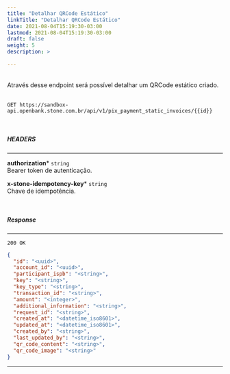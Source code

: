 ```yaml
---
title: "Detalhar QRCode Estático"
linkTitle: "Detalhar QRCode Estático"
date: 2021-08-04T15:19:30-03:00
lastmod: 2021-08-04T15:19:30-03:00
draft: false
weight: 5
description: >
  
---
```

<br>
Através desse endpoint será possível detalhar um QRCode estático criado.
<br>
<br>

```
GET https://sandbox-api.openbank.stone.com.br/api/v1/pix_payment_static_invoices/{{id}}
```
<br>

##### **HEADERS**
---

**authorization*** `string`
<br> Bearer token de autenticação.

**x-stone-idempotency-key*** `string`
<br> Chave de idempotência.

<br>



##### **Response**
---

```
200 OK
```

```json
{
  "id": "<uuid>",
  "account_id": "<uuid>",
  "participant_ispb": "<string>",
  "key": "<string>",
  "key_type": "<string>",
  "transaction_id": "<string>",
  "amount": "<integer>",
  "additional_information": "<string>",  
  "request_id": "<string>",
  "created_at": "<datetime_iso8601>",
  "updated_at": "<datetime_iso8601>",
  "created_by": "<string>",
  "last_updated_by": "<string>",
  "qr_code_content": "<string>",
  "qr_code_image": "<string>"
}
```

---
